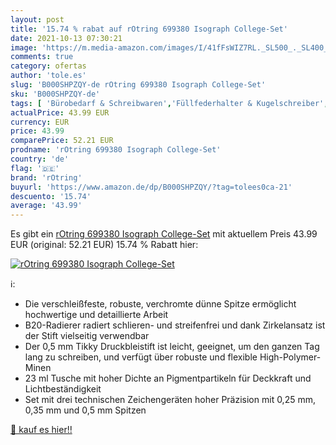 ```yaml
---
layout: post
title: '15.74 % rabat auf rOtring 699380 Isograph College-Set'
date: 2021-10-13 07:30:21
image: 'https://m.media-amazon.com/images/I/41fFsWIZ7RL._SL500_._SL400_.jpg'
comments: true
category: ofertas
author: 'tole.es'
slug: 'B000SHPZQY-de rOtring 699380 Isograph College-Set'
sku: 'B000SHPZQY-de'
tags: [ 'Bürobedarf & Schreibwaren','Füllfederhalter & Kugelschreiber','Schreibwaren','Technisches Zeichen','rotring', ]
actualPrice: 43.99 EUR
currency: EUR
price: 43.99
comparePrice: 52.21 EUR
prodname: 'rOtring 699380 Isograph College-Set'
country: 'de'
flag: '🇩🇪'
brand: 'rOtring'
buyurl: 'https://www.amazon.de/dp/B000SHPZQY/?tag=tolees0ca-21'
descuento: '15.74'
average: '43.99'
---
```


Es gibt ein [rOtring 699380 Isograph College-Set](https://www.amazon.de/dp/B000SHPZQY/?tag=tolees0ca-21) mit aktuellem Preis 43.99 EUR (original: 52.21 EUR) 15.74 % Rabatt hier:

[![rOtring 699380 Isograph College-Set](https://m.media-amazon.com/images/I/41fFsWIZ7RL._SL500_._SL400_.jpg)](https://www.amazon.de/dp/B000SHPZQY/?tag=tolees0ca-21)

ℹ️:

- Die verschleißfeste, robuste, verchromte dünne Spitze ermöglicht hochwertige und detaillierte Arbeit
- B20-Radierer radiert schlieren- und streifenfrei und dank Zirkelansatz ist der Stift vielseitig verwendbar
- Der 0,5 mm Tikky Druckbleistift ist leicht, geeignet, um den ganzen Tag lang zu schreiben, und verfügt über robuste und flexible High-Polymer-Minen
- 23 ml Tusche mit hoher Dichte an Pigmentpartikeln für Deckkraft und Lichtbeständigkeit
- Set mit drei technischen Zeichengeräten hoher Präzision mit 0,25 mm, 0,35 mm und 0,5 mm Spitzen

[🛒 kauf es hier!!](https://www.amazon.de/dp/B000SHPZQY/?tag=tolees0ca-21)
